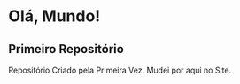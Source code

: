 # Olá, Mundo!
 **Primeiro Repositório**
---
Repositório Criado pela Primeira Vez.
Mudei por aqui no Site.

